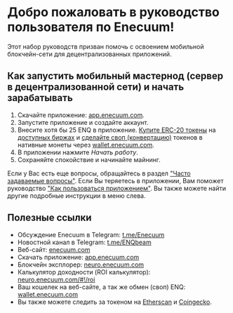 # Добро пожаловать в руководство пользователя по Enecuum!

Этот набор руководств призван помочь с освоением мобильной блокчейн-сети для децентрализованных приложений.

## Как запустить мобильный мастернод (сервер в децентрализованной сети) и начать зарабатывать

1. Скачайте приложение: [app.enecuum.com](https://app.enecuum.com).
2. Запустите приложение и создайте аккаунт. 
3. Внесите хотя бы 25 ENQ в приложение. [Купите ERC-20 токены](/ru/enq/how-to-buy.html) на [доступных биржах](https://enecuum.com/buy) и [сделайте своп (конвертацию)](/ru/enq/how-to-swap.html) токенов в нативные монеты через [wallet.enecuum.com](https://wallet.enecuum.com/).
4. В приложении нажмите *Начать работу*.
5. Сохраняйте спокойствие и начинайте майнинг.

Если у Вас есть еще вопросы, обращайтесь в раздел ["Часто задаваемые вопросы"](/ru/faq.html). Если Вы теряетесь в приложении, Вам поможет руководство ["Как пользоваться приложением"](/ru/enq/how-to-use.html). Вы также можете найти другие подробные инструкции в меню слева.

## Полезные ссылки

- Обсуждение Enecuum в Telegram: [t.me/Enecuum](https://t.me/Enecuum)
- Новостной канал в Telegram: [t.me/ENQbeam](https://t.me/ENQbeam)
- Веб-сайт: [enecuum.com](https://enecuum.com)
- Скачать приложение: [app.enecuum.com](https://app.enecuum.com)
- Блокчейн эксплорер: [neuro.enecuum.com](https://neuro.enecuum.com)
- Калькулятор доходности (ROI калькулятор): [neuro.enecuum.com/#!/roi](https://neuro.enecuum.com/#!/roi)
- Ваш кошелек на веб-сайте, а так же обмен (своп) ENQ: [wallet.enecuum.com](https://wallet.enecuum.com)
- Вы также можете следить за токеном на [Etherscan](https://etherscan.io/token/0x16ea01acb4b0bca2000ee5473348b6937ee6f72f) и [Coingecko](https://www.coingecko.com/en/coins/enecuum).